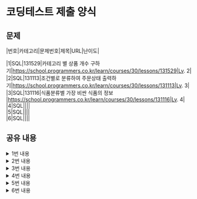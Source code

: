 # 코딩테스트 제출 양식

## 문제

|번호|카테고리|문제번호|제목|URL|난이도|

|1|SQL|131529|카테고리 별 상품 개수 구하기|https://school.programmers.co.kr/learn/courses/30/lessons/131529|Lv. 2|  
|2|SQL|131113|조건별로 분류하여 주문상태 출력하기|https://school.programmers.co.kr/learn/courses/30/lessons/131113|Lv. 3|  
|3|SQL|131116|식품분류별 가장 비싼 식품의 정보 |https://school.programmers.co.kr/learn/courses/30/lessons/131116|Lv. 4|  
|4|SQL||||  
|5|SQL||||  
|6|SQL||||  

## 공유 내용
  
<details>
<summary>1번 내용</summary>
<div markdown="1">

  ```sql
  #코드 공유
  ## 주석 필수
  SELECT LEFT(PRODUCT_CODE, 2) AS CATEGORY, COUNT(*)
  FROM PRODUCT
  GROUP BY CATEGORY
  ```
  LEFT(컬럼, n) : 컬럼의 값에서 왼쪽에서 n만큼만 반환
* 관련 내용 링크(블로그 등)

  *

</div>
</details>


<details>
<summary>2번 내용</summary>
<div markdown="1">

  ```sql
  #코드 공유
  ## 주석 필수
  SELECT ORDER_ID, PRODUCT_ID, DATE_FORMAT(OUT_DATE, '%Y-%m-%d') AS OUT_DATE,
  CASE WHEN OUT_DATE <= '2022-05-01' THEN '출고완료' 
    WHEN OUT_DATE > '2022-05-01' THEN '출고대기'
    ELSE '출고미정'
  END AS '출고여부'
  FROM FOOD_ORDER
  ORDER BY ORDER_ID ASC

  ```
  CASE WHEN 다 쓴 뒤 END 까먹지 말기!
* 관련 내용 링크(블로그 등)

  *

</div>
</details>

<details>
<summary>3번 내용</summary>
<div markdown="1">

  ```sql
  #코드 공유
  ## 주석 필수
  SELECT CATEGORY, PRICE AS MAX_PRICE, PRODUCT_NAME
  FROM FOOD_PRODUCT
  WHERE CATEGORY IN ('과자', '국', '김치', '식용유') AND PRICE IN (SELECT MAX(PRICE) FROM FOOD_PRODUCT GROUP BY CATEGORY)
  ORDER BY PRICE DESC

  ```
  WHERE절에서 두 가지 조건 어떻게 이어졌는지 기억하기!
  서브쿼리 확인 
  
* 관련 내용 링크(블로그 등)

  *

</div>
</details>


<details>
<summary>4번 내용</summary>
<div markdown="1">

  ```python
  #코드 공유
  ## 주석 필수


  ```
* 관련 내용 링크(블로그 등)

  *

</div>
</details>


<details>
<summary>5번 내용</summary>
<div markdown="1">

  ```python
  #코드 공유
  ## 주석 필수


  ```
* 관련 내용 링크(블로그 등)

  *

</div>
</details>


<details>
<summary>6번 내용</summary>
<div markdown="1">

  ```python
  #코드 공유
  ## 주석 필수


  ```
* 관련 내용 링크(블로그 등)

  *

</div>
</details>
